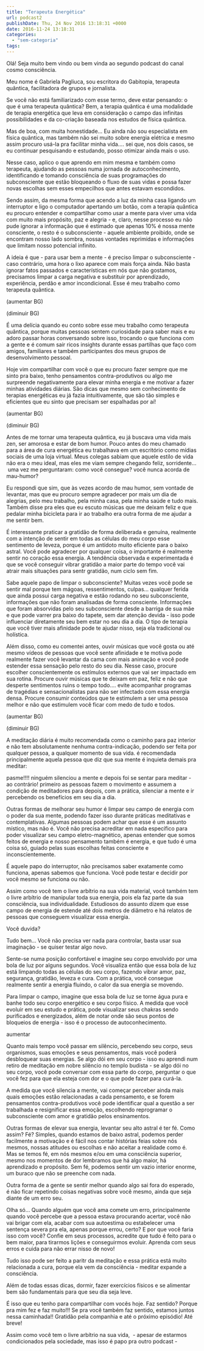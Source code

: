 ```yaml
---
title: "Terapeuta Energética"
url: podcast2
publishDate: Thu, 24 Nov 2016 13:18:31 +0000
date: 2016-11-24 13:18:31
categories: 
  - "sem-categoria"
tags: 
---
```

<span style="font-weight: 400;">Olá! Seja muito bem vindo ou bem vinda ao segundo podcast do canal cosmo consciência.</span>

<span style="font-weight: 400;">Meu nome é Gabriela Pagliuca, sou escritora do Gabitopia, terapeuta quântica, facilitadora de grupos e jornalista.</span>

<span style="font-weight: 400;">Se você não está familiarizado com esse termo, deve estar pensando: o que é uma terapeuta quântica? Bem, a terapia quântica é uma modalidade de terapia energética que leva em consideração o campo das infinitas possibilidades e da co-criação baseada nos estudos de física quântica. </span>

<span style="font-weight: 400;">Mas de boa, com muita honestidade… Eu ainda não sou especialista em física quântica, mas também não sei muito sobre energia elétrica e mesmo assim procuro usá-la pra facilitar minha vida…. sei que, nos dois casos, se eu continuar pesquisando e estudando, posso otimizar ainda mais o uso.</span>

<span style="font-weight: 400;">Nesse caso, aplico o que aprendo em mim mesma e também como terapeuta, ajudando as pessoas numa jornada de autoconhecimento, identificando e tomando consciência de suas programações do subconsciente que estão bloqueando o fluxo de suas vidas e possa fazer novas escolhas sem esses empecilhos que antes estavam escondidos.</span>

<span style="font-weight: 400;">Sendo assim, da mesma forma que acendo a luz da minha casa ligando um interruptor e ligo o computador apertando um botão, com a terapia quântica eu procuro entender e compartilhar como usar a mente para viver uma vida com muito mais propósito, paz e alegria - e, claro, nesse processo eu não pude ignorar a informação que é estimado que apenas 10% é nossa mente consciente, o resto é o subconsciente - aquele ambiente proibido, onde se encontram nosso lado sombra, nossas vontades reprimidas e informações que limitam nosso potencial infinito. </span>

<span style="font-weight: 400;">A ideia é que - para usar bem a mente - é preciso limpar o subconsciente - caso contrário, uma hora o lixo aparece com mais força ainda. Não basta ignorar fatos passados e características em nós que não gostamos, precisamos limpar a carga negativa e substituir por aprendizado, experiência, perdão e amor incondicional. Esse é meu trabalho como terapeuta quântica.</span>

<span style="font-weight: 400;">(aumentar BG)</span>

<span style="font-weight: 400;">(diminuir BG)</span>

<span style="font-weight: 400;"></span>

<span style="font-weight: 400;">É uma delícia quando eu conto sobre esse meu trabalho como terapeuta quântica, porque muitas pessoas sentem curiosidade para saber mais e eu adoro passar horas conversando sobre isso, trocando o que funciona com a gente e é comum sair ricos insights durante essas partilhas que faço com amigos, familiares e também participantes dos meus grupos de desenvolvimento pessoal.</span>

<span style="font-weight: 400;">Hoje vim compartilhar com você o que eu procuro fazer sempre que me sinto pra baixo, tenho pensamentos contra-produtivos ou algo me surpreende negativamente para elevar minha energia e me motivar a fazer minhas atividades diárias. São dicas que mesmo sem conhecimento de terapias energéticas eu já fazia intuitivamente, que são tão simples e eficientes que eu sinto que precisam ser espalhadas por aí!</span>

<span style="font-weight: 400;">(aumentar BG)</span>

<span style="font-weight: 400;">(diminuir BG)</span>

<span style="font-weight: 400;">Antes de me tornar uma terapeuta quântica, eu já buscava uma vida mais zen, ser amorosa e estar de bom humor. Pouco antes do meu chamado para a área de cura energética eu trabalhava em um escritório como mídias sociais de uma loja virtual. Meus colegas sabiam que aquele estilo de vida não era o meu ideal, mas eles me viam sempre chegando feliz, sorridente…  uma vez me perguntaram: como você consegue? você nunca acorda de mau-humor?</span>

<span style="font-weight: 400;">Eu respondi que sim, que às vezes acordo de mau humor, sem vontade de levantar, mas que eu procuro sempre agradecer por mais um dia de alegrias, pelo meu trabalho, pela minha casa, pela minha saúde e tudo mais. Também disse pra eles que eu escuto músicas que me deixam feliz e que pedalar minha bicicleta para ir ao trabalho era outra forma de me ajudar a me sentir bem.</span>

<span style="font-weight: 400;">É interessante praticar a gratidão de forma deliberada e genuína, realmente com a intenção de sentir em todas as células do meu corpo esse sentimento de leveza, porque é um antídoto muito eficiente para o baixo astral. Você pode agradecer por qualquer coisa, o importante é realmente sentir no coração essa energia. A tendência observada e experimentada é que se você conseguir vibrar gratidão a maior parte do tempo você vai atrair mais situações para sentr gratidão, num ciclo sem fim. </span>

<span style="font-weight: 400;">Sabe aquele papo de limpar o subconsciente? Muitas vezes você pode se sentir mal porque tem mágoas, ressentimentos, culpas… qualquer ferida que ainda possui carga negativa e estão rodando no seu subconsciente, informações que não foram analisadas de forma consciente. Informações que foram absorvidas pelo seu subconsciente desde a barriga de sua mãe e que pode varrer pra baixo do tapete, sem dar atenção devida - isso pode influenciar diretamente seu bem estar no seu dia a dia. O tipo de terapia que você tiver mais afinidade pode te ajudar nisso, seja ela tradicional ou holística.</span>

<span style="font-weight: 400;">Além disso, como eu comentei antes, ouvir músicas que você gosta ou até mesmo vídeos de pessoas que você sente afinidade e te motiva pode realmente fazer você levantar da cama com mais animação e você pode estender essa sensação pelo resto do seu dia. Nesse caso, procure escolher conscientemente os estímulos externos que vai ser impactado em sua rotina. Procure ouvir músicas que te deixam em paz, feliz e não que desperte sentimentos ruins o tempo todo…. evite acompanhar programas de tragédias e sensacionalistas para não ser infectado com essa energia densa. Procure consumir conteúdos que te estimulem a ser uma pessoa melhor e não que estimulem você ficar com medo de tudo e todos.</span>

<span style="font-weight: 400;">(aumentar BG)</span>

<span style="font-weight: 400;">(diminuir BG)</span>

<span style="font-weight: 400;">A meditação diária é muito recomendada como o caminho para paz interior e não tem absolutamente nenhuma contra-indicação, podendo ser feita por qualquer pessoa, a qualquer momento de sua vida. é recomendada principalmente aquela pessoa que diz que sua mente é inquieta demais pra meditar: </span>

<span style="font-weight: 400;">pasme!!!! ninguém silenciou a mente e depois foi se sentar para meditar - ao contrário! primeiro as pessoas fazem o movimento e assumem a condição de meditadores para depois, com a prática, silenciar a mente e ir percebendo os benefícios em seu dia a dia.</span>

<span style="font-weight: 400;">Outras formas de melhorar seu humor é limpar seu campo de energia com o poder da sua mente, podendo fazer isso durante práticas meditativas e contemplativas. Algumas pessoas podem achar que esse é um assunto místico, mas não é. Você não precisa acreditar em nada específico para poder visualizar seu campo eletro-magnético, apenas entender que somos feitos de energia e nosso pensamento também é energia, e que tudo é uma coisa só, guiado pelas suas escolhas feitas consciente e inconscientemente.</span>

<span style="font-weight: 400;">É aquele papo do interruptor, não precisamos saber exatamente como funciona, apenas sabemos que funciona. Você pode testar e decidir por você mesmo se funciona ou não.</span>

<span style="font-weight: 400;">Assim como você tem o livre arbítrio na sua vida material, você também tem o livre arbítrio de manipular toda sua energia, pois ela faz parte da sua consciência, sua individualidade. Estudiosos do assunto dizem que esse campo de energia de estende até dois metros de diâmetro e há relatos de pessoas que conseguem visualizar essa energia. </span>

<span style="font-weight: 400;">Você duvida?</span>

<span style="font-weight: 400;">Tudo bem… Você não precisa ver nada para controlar, basta usar sua imaginação - se quiser testar algo novo. </span>

<span style="font-weight: 400;">Sente-se numa posição confortável e imagine seu corpo envolvido por uma bola de luz por alguns segundos. Você visualiza então que essa bola de luz está limpando todas as células do seu corpo, fazendo vibrar amor, paz, segurança, gratidão, leveza e cura. Com a prática, você consegue realmente sentir a energia fluindo, o calor da sua energia se movendo.</span>

<span style="font-weight: 400;">Para limpar o campo, imagine que essa bola de luz se torne água pura e banhe todo seu corpo energético e seu corpo físico. A medida que você evoluir em seu estudo e prática, pode visualizar seus chakras sendo purificados e energizados, além de notar onde são seus pontos de bloqueios de energia - isso é o processo de autoconhecimento.</span>

<span style="font-weight: 400;">aumentar</span>

<span style="font-weight: 400;">Quanto mais tempo você passar em silêncio, percebendo seu corpo, seus organismos, suas emoções e seus pensamentos, mais você poderá desbloquear suas energias. Se algo dói em seu corpo - isso eu aprendi num retiro de meditação em nobre silêncio no templo budista - se algo dói no seu corpo, você pode conversar com essa parte do corpo, perguntar o que você fez para que ela esteja com dor e o que pode fazer para curá-la.</span>

<span style="font-weight: 400;">A medida que você silencia a mente, vai começar perceber ainda mais quais emoções estão relacionadas a cada pensamento, e se forem pensamentos contra-produtivos você pode identificar qual a questão a ser trabalhada e resignificar essa emoção, escolhendo reprogramar o subconsciente com amor e gratidão pelos ensinamentos.</span>

<span style="font-weight: 400;">Outras formas de elevar sua energia, levantar seu alto astral é ter fé. Como assim? Fé? Simples, quando estamos de baixo astral, podemos perder facilmente a motivação e é fácil nos contar histórias feias sobre nós mesmos, nossas atitudes ou escolhas e não aceitar a realidade como é. Mas se temos fé, em nós mesmos e/ou em uma consciência superior, mesmo nos momentos de dor lembramos que há algo maior, há aprendizado e propósito. Sem fé, podemos sentir um vazio interior enorme, um buraco que não se preenche com nada.</span>

<span style="font-weight: 400;">Outra forma de a gente se sentir melhor quando algo sai fora do esperado, é não ficar repetindo coisas negativas sobre você mesmo, ainda que seja diante de um erro seu. </span>

<span style="font-weight: 400;">Olha só… Quando alguém que você ama comete um erro, principalmente quando você percebe que a pessoa estava procurando acertar, você não vai brigar com ela, acabar com sua autoestima ou estabelecer uma sentença severa pra ela, apenas porque errou, certo? E por que você faria isso com você? Confie em seus processos, acredite que tudo é feito para o bem maior, para tirarmos lições e conseguirmos evoluir. Aprenda com seus erros e cuida para não errar nisso de novo!</span>

<span style="font-weight: 400;">Tudo isso pode ser feito a paritr da meditação e essa prática está muito relacionada a cura, porque ela vem da consciência - meditar expande a consciência. </span>

<span style="font-weight: 400;">Além de todas essas dicas, dormir, fazer exercícios físicos e se alimentar bem são fundamentais para que seu dia seja leve. </span>

<span style="font-weight: 400;">É isso que eu tenho para compartilhar com vocês hoje. Faz sentido? Porque pra mim fez e faz muito!!! Se pra você também faz sentido, estamos juntos nessa caminhada!! Gratidão pela companhia e até o próximo episódio! Até breve! </span><span style="font-weight: 400;"></span>

<span style="font-weight: 400;">Assim como você tem o livre arbítrio na sua vida,  - apesar de estarmos condicionados pela sociedade, mas isso é papo pra outro podcast -   </span>
